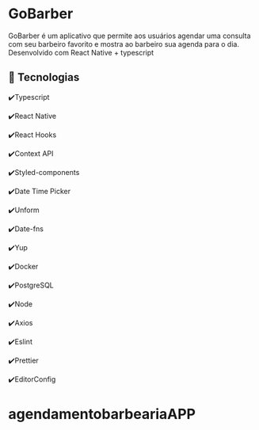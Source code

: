 # GoBarber
GoBarber é um aplicativo que permite aos usuários agendar uma consulta com seu barbeiro favorito e mostra ao barbeiro sua agenda para o dia.
Desenvolvido com React Native + typescript

## :rocket: Tecnologias

✔️Typescript

✔️React Native

✔️React Hooks

✔️Context API

✔️Styled-components

✔️Date Time Picker

✔️Unform

✔️Date-fns

✔️Yup

✔️Docker

✔️PostgreSQL

✔️Node

✔️Axios

✔️Eslint

✔️Prettier

✔️EditorConfig



# agendamentobarbeariaAPP
